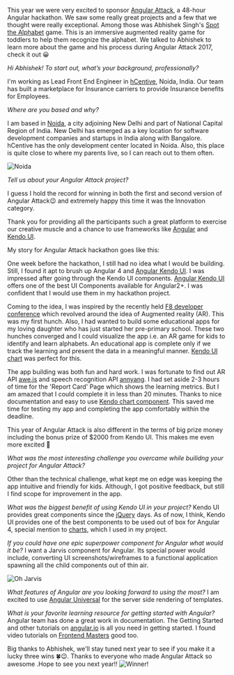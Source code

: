 This year we were very excited to sponsor [Angular Attack](https://angularattack.com/), a 48-hour Angular hackathon. We saw some really great projects and a few that we thought were really exceptional. Among those was Abhishek Singh's [Spot the Alphabet](https://www.angularattack.com/entries/514-daydreamer) game. This is an immersive augmented reality game for toddlers to help them recognize the alphabet. We talked to Abhishek to learn more about the game and his process during Angular Attack 2017, check it out 😀

_Hi Abhishek! To start out, what’s your background, professionally?_

I'm working as Lead Front End Engineer in [hCentive](https://www.hcentive.com/), Noida, India. Our team has built a marketplace for Insurance carriers to provide Insurance benefits for Employees.

_Where are you based and why?_

I am based in [Noida](https://www.google.com/maps/place/Noida,+Uttar+Pradesh,+India/@28.5166817,77.2580446,11z/data=!3m1!4b1!4m5!3m4!1s0x390ce5a43173357b:0x37ffce30c87cc03f!8m2!3d28.5355161!4d77.3910265), a city adjoining New Delhi and part of National Capital Region of India. New Delhi has emerged as a key location for software development companies and startups in India along with Bangalore. hCentive has the only development center located in Noida. Also, this place is quite close to where my parents live, so I can reach out to them often.

![Noida](http://www.hotelroomsearch.net/im/city/noida-india-1.jpg)

_Tell us about your Angular Attack project?_

I guess I hold the record for winning in both the first and second version of Angular Attack😉 and extremely happy this time it was the Innovation category.

Thank you for providing all the participants such a great platform to exercise our creative muscle and a chance to use frameworks like [Angular](https://angular.io/) and [Kendo UI](www.telerik.com/kendo-ui).

My story for Angular Attack hackathon goes like this:

One week before the hackathon, I still had no idea what I would be building. Still, I found it apt to brush up Angular 4 and [Angular Kendo UI](www.telerik.com/kendo-angular-ui). I was impressed after going through the Kendo UI components. [Angular Kendo UI](www.telerik.com/kendo-angular-ui) offers one of the best UI Components available for Angular2+. I was confident that I would use them in my hackathon project.

Coming to the idea, I was inspired by the recently held [F8 developer conference](https://www.fbf8.com/) which revolved around the idea of Augmented reality (AR). This was my first hunch. Also, I had wanted to build some educational apps for my loving daughter who has just started her pre-primary school. These two hunches converged and I could visualize the app i.e. an AR game for kids to identify and learn alphabets. An educational app is complete only if we track the learning and present the data in a meaningful manner. [Kendo UI chart](www.telerik.com/kendo-angular-ui/components/charts/) was perfect for this.

The app building was both fun and hard work. I was fortunate to find out AR API [awe.js](https://github.com/awe-media/awe.js/wiki/awe.js-api-overview) and speech recognition API [annyang](https://github.com/TalAter/annyang/). I had set aside 2-3 hours of time for the 'Report Card' Page which shows the learning metrics. But I am amazed that I could complete it in less than 20 minutes. Thanks to nice documentation and easy to use [Kendo chart component](www.telerik.com/kendo-angular-ui/components/charts/). This saved me time for testing my app and completing the app comfortably within the deadline.
 
This year of Angular Attack is also different in the terms of big prize money including the bonus prize of $2000 from Kendo UI. This makes me even more excited 🤑

_What was the most interesting challenge you overcame while builidng your project for Angular Attack?_	

Other than the technical challenge, what kept me on edge was keeping the app intuitive and friendly for kids. Although, I got positive feedback, but still I find scope for improvement in the app.

_What was the biggest benefit of using Kendo UI in your project?_
Kendo UI provides great components since the [jQuery](http://www.telerik.com/kendo-ui#widgets) days. As of now, I think, Kendo UI provides one of the best components to be used out of box for Angular 4, special mention to [charts](www.telerik.com/kendo-angular-ui/components/charts/), which I  used in my project.

_If you could have one epic superpower component for Angular what would it be?_
I want a Jarvis component for Angular. Its special power would include, converting UI screenshots/wireframes to a functional application spawning all the child components out of thin air.

![Oh Jarvis](https://c.slashgear.com/wp-content/uploads/2016/01/shot0001-800x420.png)

_What features of Angular are you looking forward to using the most?_
I am excited to use [Angular Universal](https://universal.angular.io/) for the server side rendering of templates.

_What is your favorite learning resource for getting started with Angular?_
Angular team has done a great work in documentation. The Getting Started and other tutorials on [angular.io](https://angular.io/) is all you need in getting started. I found video tutorials on [Frontend Masters](https://frontendmasters.com/
) good too.


Big thanks to Abhishek, we'll stay tuned next year to see if you make it a lucky three wins 🍀😉. Thanks to everyone who made Angular Attack so awesome .Hope to see you next year!!
![Winner!](https://media.giphy.com/media/26tPcgtbhhbU88U2A/giphy.gif)
